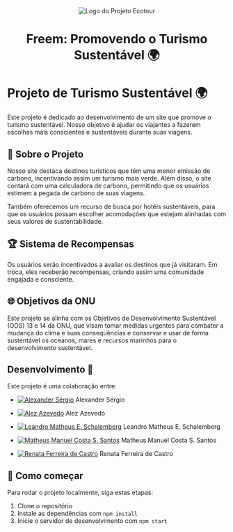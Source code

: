 <div align="center">
<img src="https://github.com/matheuscosta2/ecotour/assets/63138278/1a9b38f2-f3c3-42dd-ae3e-d7411d872f19" alt="Logo do Projeto Ecotour" />

# Freem: Promovendo o Turismo Sustentável 🌍
</div>



# Projeto de Turismo Sustentável 🌍

Este projeto é dedicado ao desenvolvimento de um site que promove o turismo sustentável. Nosso objetivo é ajudar os viajantes a fazerem escolhas mais conscientes e sustentáveis durante suas viagens.

## 📖 Sobre o Projeto

Nosso site destaca destinos turísticos que têm uma menor emissão de carbono, incentivando assim um turismo mais verde. Além disso, o site contará com uma calculadora de carbono, permitindo que os usuários estimem a pegada de carbono de suas viagens.

Também oferecemos um recurso de busca por hotéis sustentáveis, para que os usuários possam escolher acomodações que estejam alinhadas com seus valores de sustentabilidade.

## 🏆 Sistema de Recompensas

Os usuários serão incentivados a avaliar os destinos que já visitaram. Em troca, eles receberão recompensas, criando assim uma comunidade engajada e consciente.

## 🌐 Objetivos da ONU

Este projeto se alinha com os Objetivos de Desenvolvimento Sustentável (ODS) 13 e 14 da ONU, que visam tomar medidas urgentes para combater a mudança do clima e suas consequências e conservar e usar de forma sustentável os oceanos, mares e recursos marinhos para o desenvolvimento sustentável.

## Desenvolvimento 🤝

Este projeto é uma colaboração entre:

- [![Alexander Sérgio](https://github.com/Alexsander42.png?size=50)](https://github.com/Alexsander42)  Alexander Sérgio

- [![Alez Azevedo](https://github.com/alexbop2023.png?size=50)](https://github.com/alexbop2023) Alez Azevedo
 
- [![Leandro Matheus E. Schalemberg](https://github.com/schalemberg.png?size=50)](https://github.com/schalemberg) Leandro Matheus E. Schalemberg
 
- [![Matheus Manuel Costa S. Santos](https://github.com/matheuscosta2.png?size=50)](https://github.com/matheuscosta2) Matheus Manuel Costa S. Santos
 
- [![Renata Ferreira de Castro](https://github.com/renatafc.png?size=50)](https://github.com/renatafc)  Renata Ferreira de Castro


## 🚀 Como começar

Para rodar o projeto localmente, siga estas etapas:

1. Clone o repositório
2. Instale as dependências com `npm install`
3. Inicie o servidor de desenvolvimento com `npm start`

